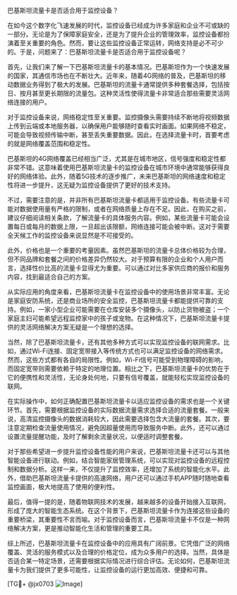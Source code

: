 巴基斯坦流量卡是否适合用于监控设备？

在如今这个数字化飞速发展的时代，监控设备已经成为许多家庭和企业不可或缺的一部分。无论是为了保障家庭安全，还是为了提升企业的管理效率，监控设备都扮演着至关重要的角色。然而，要让这些监控设备正常运转，网络支持是必不可少的。于是，问题来了：巴基斯坦流量卡是否适合用于监控设备呢？

首先，让我们来了解一下巴基斯坦流量卡的基本情况。巴基斯坦作为一个快速发展的国家，其通信市场也在不断壮大。近年来，随着4G网络的普及，巴基斯坦的移动数据业务得到了极大的发展。巴基斯坦的流量卡通常提供多种套餐选择，包括按日、按月甚至更长期限的流量包。这种灵活性使得流量卡非常适合那些需要灵活网络连接的用户。

对于监控设备来说，网络稳定性至关重要。监控摄像头需要持续不断地将视频数据上传到云端或本地服务器，以确保用户能够随时查看实时画面。如果网络不稳定，可能会导致视频传输中断，甚至丢失重要数据。因此，在选择流量卡时，首要考虑的就是网络覆盖范围和稳定性。

巴基斯坦的4G网络覆盖已经相当广泛，尤其是在城市地区，信号强度和稳定性都非常不错。这意味着使用巴基斯坦流量卡的监控设备在城市环境中通常能够获得良好的网络体验。此外，随着5G技术的逐步推广，未来巴基斯坦的网络速度和稳定性将进一步提升，这无疑为监控设备提供了更好的技术支持。

不过，需要注意的是，并非所有巴基斯坦流量卡都适用于监控设备。有些流量卡可能对数据使用量有严格的限制，或者在网络质量上存在不足。因此，在购买之前，建议仔细阅读相关条款，了解流量卡的具体服务内容。例如，某些流量卡可能会设置每日或每月的数据上限，一旦超出该限额，网络连接可能会被中断。这对于需要全天候工作的监控设备来说显然是不可接受的。

此外，价格也是一个重要的考量因素。虽然巴基斯坦的流量卡总体价格较为合理，但不同品牌和套餐之间的价格差异仍然较大。对于预算有限的企业和个人用户而言，选择性价比高的流量卡显得尤为重要。可以通过对比多家供应商的报价和服务内容，找到最适合自己的方案。

从实际应用的角度来看，巴基斯坦流量卡在监控设备中的使用场景非常丰富。无论是家庭安防系统，还是商业场所的安全监控，巴基斯坦流量卡都能提供可靠的支持。例如，一家小型企业可能需要在仓库安装多个摄像头，以防止货物被盗；一个家庭主妇可能希望远程监控家中的孩子或宠物。在这种情况下，巴基斯坦流量卡提供的灵活网络解决方案无疑是一个理想的选择。

当然，除了巴基斯坦流量卡，还有其他多种方式可以实现监控设备的联网需求。比如，通过Wi-Fi连接、固定宽带接入等传统方式也可以满足监控设备的网络需求。然而，这些方式都有各自的局限性。例如，Wi-Fi信号可能受到物理障碍的影响，而固定宽带则需要依赖于特定的地理位置。相比之下，巴基斯坦流量卡的优势在于它的便携性和灵活性，无论身处何地，只要有信号覆盖，就能轻松实现监控设备的联网。

在实际操作中，如何正确配置巴基斯坦流量卡以适应监控设备的需求也是一个关键环节。首先，需要根据监控设备的实际数据流量需求选择合适的流量套餐。一般来说，高清监控摄像头的数据消耗较大，因此需要选择包含大流量的套餐。其次，要注意定期检查流量使用情况，避免因超量使用而导致服务中断。此外，还可以通过设置流量提醒功能，及时了解剩余流量状况，以便适时调整套餐。

对于那些希望进一步提升监控设备性能的用户来说，巴基斯坦流量卡还可以与其他智能设备进行联动。例如，结合智能家居管理系统，可以实现对监控设备的远程控制和数据分析。这样一来，不仅提升了监控效率，还增加了系统的智能化水平。此外，借助巴基斯坦流量卡提供的高速网络，用户还可以通过手机APP随时随地查看监控画面，极大地提高了使用的便利性。

最后，值得一提的是，随着物联网技术的发展，越来越多的设备开始接入互联网，形成了庞大的智能生态系统。在这个背景下，巴基斯坦流量卡作为连接这些设备的重要桥梁，其重要性不言而喻。对于监控设备而言，巴基斯坦流量卡不仅是一种网络解决方案，更是推动智能化生活和管理的重要工具。

综上所述，巴基斯坦流量卡在监控设备中的应用具有广阔前景。它凭借广泛的网络覆盖、灵活的服务模式以及合理的价格定位，成为众多用户的选择。当然，具体是否适合某一特定场景，还需要根据实际情况进行综合评估。无论如何，巴基斯坦流量卡为我们提供了更多可能性，让监控设备的运行更加高效、便捷和可靠。

[TG💪+ @jx0703 ![Image](https://github.com/user-attachments/assets/dbca1d08-cadb-493c-b0ec-ad6f7a83f270)]